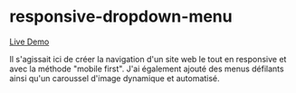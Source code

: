# responsive-dropdown-menu

[Live Demo](https://jeremy-mairey.github.io/responsive-dropdown-menu/)

Il s'agissait ici de créer la navigation d'un site web le tout en responsive et avec la méthode "mobile first".
J'ai également ajouté des menus défilants ainsi qu'un caroussel d'image dynamique et automatisé.
